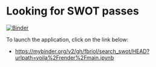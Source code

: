 # Looking for SWOT passes

[![Binder](https://mybinder.org/badge_logo.svg)](https://mybinder.org/v2/gh/fbriol/search_swot/HEAD?labpath=main.ipynb)

To launch the application, click on the link below:

* https://mybinder.org/v2/gh/fbriol/search_swot/HEAD?urlpath=voila%2Frender%2Fmain.ipynb